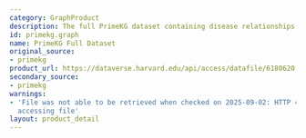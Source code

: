 ```yaml
---
category: GraphProduct
description: The full PrimeKG dataset containing disease relationships.
id: primekg.graph
name: PrimeKG Full Dataset
original_source:
- primekg
product_url: https://dataverse.harvard.edu/api/access/datafile/6180620
secondary_source:
- primekg
warnings:
- 'File was not able to be retrieved when checked on 2025-09-02: HTTP 403 error when
  accessing file'
layout: product_detail
---
```

